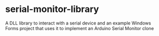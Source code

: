 # serial-monitor-library
A DLL library to interact with a serial device and an example Windows Forms project that uses it to implement an Arduino Serial Monitor clone
